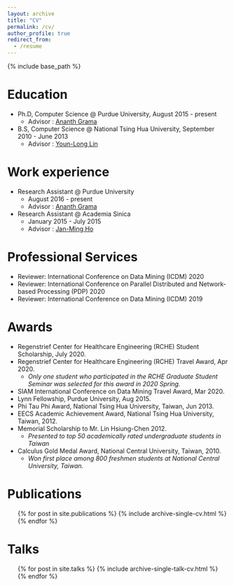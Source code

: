 ```yaml
---
layout: archive
title: "CV"
permalink: /cv/
author_profile: true
redirect_from:
  - /resume
---
```


{% include base_path %}

Education
======
* Ph.D, Computer Science @ Purdue University, August 2015 - present
  * Advisor : [Ananth Grama](https://www.cs.purdue.edu/people/faculty/ayg)
* B.S, Computer Science @ National Tsing Hua University, September 2010 - June 2013
  * Advisor : [Youn-Long Lin](http://www.cs.nthu.edu.tw/~ylin/)
  
Work experience
======
* Research Assistant @ Purdue University
  * August 2016 - present
  * Advisor : [Ananth Grama](https://www.cs.purdue.edu/people/faculty/ayg)
* Research Assistant @ Academia Sinica
  * January 2015 - July 2015
  * Advisor : [Jan-Ming Ho](https://www.iis.sinica.edu.tw/pages/hoho/vita_en.html)


  
Professional Services
======
* Reviewer: International Conference on Data Mining (ICDM) 2020
* Reviewer: International Conference on Parallel Distributed and Network-based Processing (PDP) 2020
* Reviewer: International Conference on Data Mining (ICDM) 2019

Awards
======
* Regenstrief Center for Healthcare Engineering (RCHE) Student Scholarship, July 2020.
* Regenstrief Center for Healthcare Engineering (RCHE) Travel Award, Apr 2020.
  * *Only one student who participated in the RCHE Graduate Student Seminar was selected for this award in 2020 Spring.*
* SIAM International Conference on Data Mining Travel Award, Mar 2020.
* Lynn Fellowship, Purdue University, Aug 2015.
* Phi Tau Phi Award, National Tsing Hua University, Taiwan, Jun 2013.
* EECS Academic Achievement Award, National Tsing Hua University, Taiwan, 2012.
* Memorial Scholarship to Mr. Lin Hsiung-Chen 2012.
  * *Presented to top 50 academically rated undergraduate students in Taiwan*
* Calculus Gold Medal Award, National Central University, Taiwan, 2010.
  * *Won first place among 800 freshmen students at National Central University, Taiwan.*

Publications
======
  <ul>{% for post in site.publications %}
    {% include archive-single-cv.html %}
  {% endfor %}</ul>
  
Talks
======
  <ul>{% for post in site.talks %}
    {% include archive-single-talk-cv.html %}
  {% endfor %}</ul>
    

